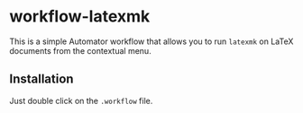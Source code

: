 
# workflow-latexmk

This is a simple Automator workflow that allows you to run `latexmk` on LaTeX
documents from the contextual menu.

## Installation

Just double click on the `.workflow` file.

